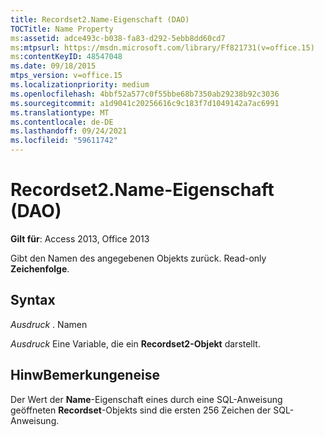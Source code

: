 ```yaml
---
title: Recordset2.Name-Eigenschaft (DAO)
TOCTitle: Name Property
ms:assetid: adce493c-b038-fa83-d292-5ebb8dd60cd7
ms:mtpsurl: https://msdn.microsoft.com/library/Ff821731(v=office.15)
ms:contentKeyID: 48547048
ms.date: 09/18/2015
mtps_version: v=office.15
ms.localizationpriority: medium
ms.openlocfilehash: 4bbf52a577c0f55bbe68b7350ab29238b92c3036
ms.sourcegitcommit: a1d9041c20256616c9c183f7d1049142a7ac6991
ms.translationtype: MT
ms.contentlocale: de-DE
ms.lasthandoff: 09/24/2021
ms.locfileid: "59611742"
---
```

# <a name="recordset2name-property-dao"></a>Recordset2.Name-Eigenschaft (DAO)


**Gilt für**: Access 2013, Office 2013

Gibt den Namen des angegebenen Objekts zurück. Read-only **Zeichenfolge**.

## <a name="syntax"></a>Syntax

*Ausdruck* . Namen

*Ausdruck* Eine Variable, die ein **Recordset2-Objekt** darstellt.

## <a name="remarks"></a>HinwBemerkungeneise

Der Wert der **Name**-Eigenschaft eines durch eine SQL-Anweisung geöffneten **Recordset**-Objekts sind die ersten 256 Zeichen der SQL-Anweisung.

